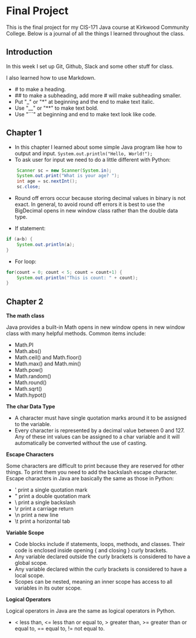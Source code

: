# Final Project

This is the final project for my CIS-171 Java course at Kirkwood Community College. Below is a journal of all the things I learned throughout the class.

## Introduction

In this week I set up Git, Github, Slack and some other stuff for class.

I also learned how to use Markdown. 
- \# to make a heading.
- \## to make a subheading, add more \# will make subheading smaller.
- Put "\_" or "\*" at beginning and the end to make text italic.
- Use "\__" or "\**" to make text bold.
- Use "\```" at beginning and end to make text look like code.

## Chapter 1

- In this chapter I learned about some simple Java program like how to output and input. 
`System.out.println("Hello, World!");`
- To ask user for input we need to do a little different with Python:
```Java
    Scanner sc = new Scanner(System.in);
    System.out.print("What is your age? ");
    int age = sc.nextInt();
    sc.close;
```
- Round off errors occur because storing decimal values in binary is not exact. In general, to avoid round off errors it is best to use the BigDecimal opens in new window class rather than the double data type. 

- If statement:
```Java
if (a<b) {
    System.out.println(a);
}
```
- For loop:
```Java
for(count = 0; count < 5; count = count+1) {
    System.out.println("This is count: " + count); 
}
```

## Chapter 2

**The math class**

Java provides a built-in Math opens in new window opens in new window class with many helpful methods. Common items include: 
- Math.PI
- Math.abs()
- Math.ceil() and Math.floor() 
- Math.max() and Math.min()
- Math.pow()
- Math.random()
- Math.round() 
- Math.sqrt()
- Math.hypot() 

**The char Data Type**

- A character must have single quotation marks around it to be assigned to the variable.
- Every character is represented by a decimal value between 0 and 127. Any of these int values can be assigned to a char variable and it will automatically be converted without the use of casting.

**Escape Characters**

Some characters are difficult to print because they are reserved for other things. To print them you need to add the backslash escape character. Escape characters in Java are basically the same as those in Python: 

   -  \'   print a single quotation mark
   -  \"   print a double quotation mark
   -  \\   print a single backslash
   -  \r   print a carriage return
   -  \n   print a new line
   -  \t   print a horizontal tab

**Variable Scope**

- Code blocks include if statements, loops, methods, and classes. Their code is enclosed inside opening { and closing } curly brackets.
- Any variable declared outside the curly brackets is considered to have a global scope.
- Any variable declared within the curly brackets is considered to have a local scope.
- Scopes can be nested, meaning an inner scope has access to all variables in its outer scope. 

**Logical Operators**

Logical operators in Java are the same as logical operators in Python.
   - < less than, <= less than or equal to, > greater than, >= greater than or equal to, == equal to, != not equal to.
